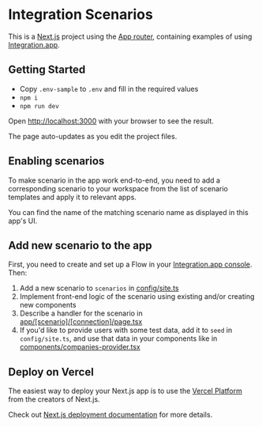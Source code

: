# Integration Scenarios

This is a [Next.js](https://nextjs.org/) project using the [App router](https://nextjs.org/docs/app), containing examples of using [Integration.app](https://integration.app).

## Getting Started

- Copy `.env-sample` to `.env` and fill in the required values
- `npm i`
- `npm run dev`

Open [http://localhost:3000](http://localhost:3000) with your browser to see the result.

The page auto-updates as you edit the project files.

## Enabling scenarios

To make scenario in the app work end-to-end, you need to add a corresponding scenario to your workspace from the list of scenario templates and apply it to relevant apps.

You can find the name of the matching scenario name as displayed in this app's UI.

## Add new scenario to the app

First, you need to create and set up a Flow in your [Integration.app console](https://console.integration.app/w/0/integrations/flows). Then:

1. Add a new scenario to `scenarios` in [config/site.ts](config/site.ts)
1. Implement front-end logic of the scenario using existing and/or creating new components
1. Describe a handler for the scenario in [app/[scenario]/[connection]/page.tsx](app/[scenario]/[connection]/page.tsx)
1. If you'd like to provide users with some test data, add it to `seed` in `config/site.ts`, and use that data in your components like in [components/companies-provider.tsx](components/companies-provider.tsx)

## Deploy on Vercel

The easiest way to deploy your Next.js app is to use the [Vercel Platform](https://vercel.com/new) from the creators of Next.js.

Check out [Next.js deployment documentation](https://nextjs.org/docs/deployment) for more details.
